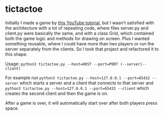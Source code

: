 # tictactoe

Initially I made a game by [this YouTube tutorial](https://www.youtube.com/playlist?list=PL1P11yPQAo7pJT26yr1_cmfS1g_RX7b4d), but I wasn't satisfied with the architecture with a lot of repeating code, where files server.py and client.py were basically the same, and with a class Grid, which contained both the game logic and methods for drawing on screen. Plus I wanted something reusable, where I could have more than two players or run the server separately from the clients. So I took that project and refactored it to this shape.

Usage: `python3 tictactoe.py --host=HOST --port=PORT (--server|--client)`

For example run `python3 tictactoe.py --host=127.0.0.1 --port=65432 --server` which starts a server and a client that connects to that server and `python3 tictactoe.py --host=127.0.0.1 --port=65432 --client` which creates the second client and then the game is on.

After a game is over, it will automatically start over after both players press space.

